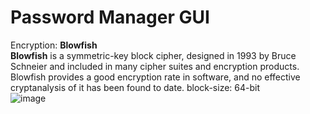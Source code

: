 # Password Manager GUI
Encryption: **Blowfish**<br>
**Blowfish** is a symmetric-key block cipher, designed in 1993 by Bruce Schneier and included in many cipher suites and encryption products. Blowfish provides a good encryption rate in software, and no effective cryptanalysis of it has been found to date.
block-size: 64-bit <br>
![image](https://user-images.githubusercontent.com/61504076/206624531-28369eb9-a377-4459-8439-372c15c16cec.png)

